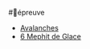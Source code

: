 #🎲épreuve

- [Avalanches](../../../../../../DM%20Corner/World%20Building/Mountains.md#Avalanches)
- [6 Mephit de Glace](https://5e.tools/bestiary.html#ice%20mephit_mm,flsttype:beast=2,floptype:extend,flstenvironment:arctic=1,flopenvironment:extend)
